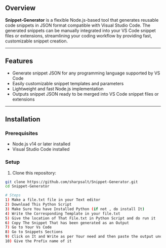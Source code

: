 
## Overview

**Snippet-Generator** is a flexible Node.js-based tool that generates reusable code snippets in JSON format compatible with Visual Studio Code. The generated snippets can be manually integrated into your VS Code snippet files or extensions, streamlining your coding workflow by providing fast, customizable snippet creation.

---

## Features

- Generate snippet JSON for any programming language supported by VS Code  
- Easily customizable snippet templates and parameters  
- Lightweight and fast Node.js implementation  
- Outputs snippet JSON ready to be merged into VS Code snippet files or extensions  

---

## Installation

### Prerequisites

- Node.js v14 or later installed  
- Visual Studio Code installed  

### Setup

1. Clone this repository:

```bash
git clone https://github.com/sharpsalt/Snippet-Generator.git
cd Snippet-Generator

# Steps
1) Make a file.txt file in your Text editor
2) Download This Python Script
3) Make Sure You have Installed Python (if not , do install It)
4) Write the Corresponding Template in your file.txt
5) Give the location of That File.txt in Python Script and do run it
6) Copy The Snippet That has been generated as an Output
7) Go to Your Vs Code
8) Go to Snippets Sections
9) Click on It and Write as per Your need and then paste the output under the Curly Braces
10) Give the Prefix name of it 

